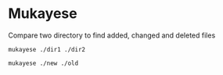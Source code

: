 # Mukayese

Compare two directory to find added, changed and deleted files

```shell
mukayese ./dir1 ./dir2
```

```shell
mukayese ./new ./old
```
